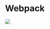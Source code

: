 # Webpack

<img src="https://s3.eu-west-3.amazonaws.com/hbtn.intranet/uploads/medias/2019/12/121b1f6534e60566e1de.png?X-Amz-Algorithm=AWS4-HMAC-SHA256&X-Amz-Credential=AKIA4MYA5JM5DUTZGMZG%2F20240107%2Feu-west-3%2Fs3%2Faws4_request&X-Amz-Date=20240107T220119Z&X-Amz-Expires=86400&X-Amz-SignedHeaders=host&X-Amz-Signature=4234f305b14317c4e5cc395de351bf1048fc10841595c77ed1456c8a1ce5d76c"/>
